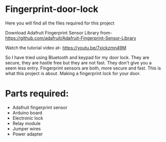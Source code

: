 # Fingerprint-door-lock
Here you will find all the files required for this project

Download Adafruit Fingerprint Sensor Library from-
https://github.com/adafruit/Adafruit-Fingerprint-Sensor-Library

Watch the tutorial video at-
https://youtu.be/7xickzmn49M

So I have tried using Bluetooth and keypad for my door lock. They are secure, they are hastle free but they are not fast. They don't give you a seem less entry. Fingerprint sensors are both, more secure and fast. This is what this project is about. Making a fingerprint lock for your door.

# Parts required:
- Adafruit fingerprint sensor
- Arduino board
- Electronic lock
- Relay module
- Jumper wires
- Power adapter

